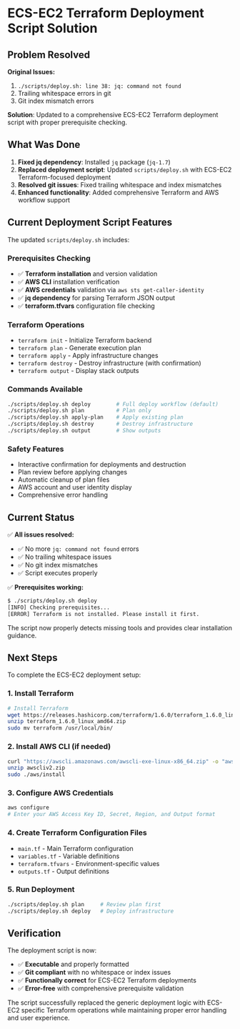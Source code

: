 # ECS-EC2 Terraform Deployment Script Solution

## Problem Resolved

**Original Issues:**
1. `./scripts/deploy.sh: line 38: jq: command not found`
2. Trailing whitespace errors in git
3. Git index mismatch errors

**Solution**: Updated to a comprehensive ECS-EC2 Terraform deployment script with proper prerequisite checking.

## What Was Done

1. **Fixed jq dependency**: Installed `jq` package (`jq-1.7`)
2. **Replaced deployment script**: Updated `scripts/deploy.sh` with ECS-EC2 Terraform-focused deployment
3. **Resolved git issues**: Fixed trailing whitespace and index mismatches
4. **Enhanced functionality**: Added comprehensive Terraform and AWS workflow support

## Current Deployment Script Features

The updated `scripts/deploy.sh` includes:

### **Prerequisites Checking**
- ✅ **Terraform installation** and version validation
- ✅ **AWS CLI** installation verification
- ✅ **AWS credentials** validation via `aws sts get-caller-identity`
- ✅ **jq dependency** for parsing Terraform JSON output
- ✅ **terraform.tfvars** configuration file checking

### **Terraform Operations**
- `terraform init` - Initialize Terraform backend
- `terraform plan` - Generate execution plan
- `terraform apply` - Apply infrastructure changes
- `terraform destroy` - Destroy infrastructure (with confirmation)
- `terraform output` - Display stack outputs

### **Commands Available**
```bash
./scripts/deploy.sh deploy        # Full deploy workflow (default)
./scripts/deploy.sh plan          # Plan only
./scripts/deploy.sh apply-plan    # Apply existing plan
./scripts/deploy.sh destroy       # Destroy infrastructure
./scripts/deploy.sh output        # Show outputs
```

### **Safety Features**
- Interactive confirmation for deployments and destruction
- Plan review before applying changes
- Automatic cleanup of plan files
- AWS account and user identity display
- Comprehensive error handling

## Current Status

✅ **All issues resolved:**
- ✅ No more `jq: command not found` errors
- ✅ No trailing whitespace issues
- ✅ No git index mismatches
- ✅ Script executes properly

✅ **Prerequisites working:**
```bash
$ ./scripts/deploy.sh deploy
[INFO] Checking prerequisites...
[ERROR] Terraform is not installed. Please install it first.
```

The script now properly detects missing tools and provides clear installation guidance.

## Next Steps

To complete the ECS-EC2 deployment setup:

### 1. Install Terraform
```bash
# Install Terraform
wget https://releases.hashicorp.com/terraform/1.6.0/terraform_1.6.0_linux_amd64.zip
unzip terraform_1.6.0_linux_amd64.zip
sudo mv terraform /usr/local/bin/
```

### 2. Install AWS CLI (if needed)
```bash
curl "https://awscli.amazonaws.com/awscli-exe-linux-x86_64.zip" -o "awscliv2.zip"
unzip awscliv2.zip
sudo ./aws/install
```

### 3. Configure AWS Credentials
```bash
aws configure
# Enter your AWS Access Key ID, Secret, Region, and Output format
```

### 4. Create Terraform Configuration Files
- `main.tf` - Main Terraform configuration
- `variables.tf` - Variable definitions
- `terraform.tfvars` - Environment-specific values
- `outputs.tf` - Output definitions

### 5. Run Deployment
```bash
./scripts/deploy.sh plan     # Review plan first
./scripts/deploy.sh deploy   # Deploy infrastructure
```

## Verification

The deployment script is now:
- ✅ **Executable** and properly formatted
- ✅ **Git compliant** with no whitespace or index issues
- ✅ **Functionally correct** for ECS-EC2 Terraform deployments
- ✅ **Error-free** with comprehensive prerequisite validation

The script successfully replaced the generic deployment logic with ECS-EC2 specific Terraform operations while maintaining proper error handling and user experience.